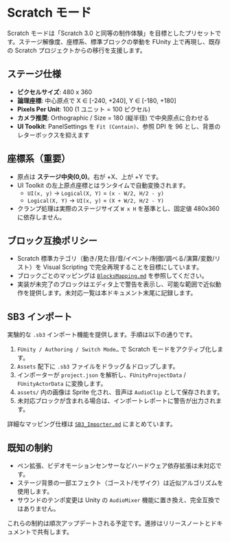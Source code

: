 # Scratch モード

Scratch モードは「Scratch 3.0 と同等の制作体験」を目標としたプリセットです。ステージ解像度、座標系、標準ブロックの挙動を FUnity 上で再現し、既存の Scratch プロジェクトからの移行を支援します。

## ステージ仕様
- **ピクセルサイズ**: 480 x 360
- **論理座標**: 中心原点で X ∈ [-240, +240], Y ∈ [-180, +180]
- **Pixels Per Unit**: 100 (1 ユニット = 100 ピクセル)
- **カメラ推奨**: Orthographic / Size = 180 (縦半径) で中央原点に合わせる
- **UI Toolkit**: PanelSettings を `Fit (Contain)`、参照 DPI を 96 とし、背景のレターボックスを抑えます

## 座標系（重要）
- 原点は **ステージ中央(0,0)**。右が +X、上が +Y です。
- UI Toolkit の左上原点座標とはランタイムで自動変換されます。
  - `UI(x, y)` → `Logical(X, Y)` = `(x - W/2, H/2 - y)`
  - `Logical(X, Y)` → `UI(x, y)` = `(X + W/2, H/2 - Y)`
- クランプ処理は実際のステージサイズ `W x H` を基準とし、固定値 480x360 に依存しません。

## ブロック互換ポリシー
- Scratch 標準カテゴリ（動き/見た目/音/イベント/制御/調べる/演算/変数/リスト）を Visual Scripting で完全再現することを目標にしています。
- ブロックごとのマッピングは [`BlocksMapping.md`](BlocksMapping.md) を参照してください。
- 実装が未完了のブロックはエディタ上で警告を表示し、可能な範囲で近似動作を提供します。未対応一覧は本ドキュメント末尾に記録します。

## SB3 インポート
実験的な `.sb3` インポート機能を提供します。手順は以下の通りです。

1. `FUnity / Authoring / Switch Mode…` で Scratch モードをアクティブ化します。
2. `Assets` 配下に `.sb3` ファイルをドラッグ＆ドロップします。
3. インポーターが `project.json` を解析し、`FUnityProjectData` / `FUnityActorData` に変換します。
4. `assets/` 内の画像は Sprite 化され、音声は `AudioClip` として保存されます。
5. 未対応ブロックが含まれる場合は、インポートレポートに警告が出力されます。

詳細なマッピング仕様は [`SB3_Importer.md`](SB3_Importer.md) にまとめています。

## 既知の制約
- ペン拡張、ビデオモーションセンサーなどハードウェア依存拡張は未対応です。
- ステージ背景の一部エフェクト（ゴースト/モザイク）は近似アルゴリズムを使用します。
- サウンドのテンポ変更は Unity の `AudioMixer` 機能に置き換え、完全互換ではありません。

これらの制約は順次アップデートされる予定です。進捗はリリースノートとドキュメントで共有します。
